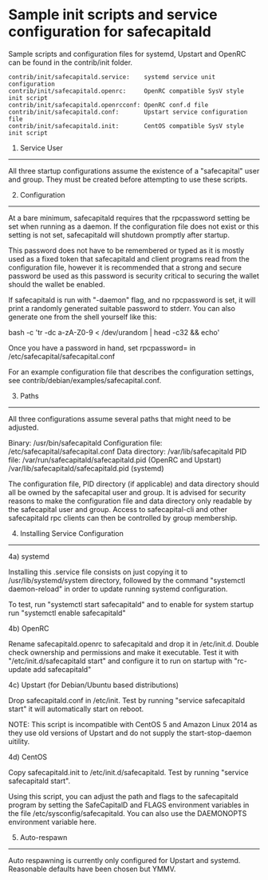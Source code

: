 Sample init scripts and service configuration for safecapitald
==========================================================

Sample scripts and configuration files for systemd, Upstart and OpenRC
can be found in the contrib/init folder.

    contrib/init/safecapitald.service:    systemd service unit configuration
    contrib/init/safecapitald.openrc:     OpenRC compatible SysV style init script
    contrib/init/safecapitald.openrcconf: OpenRC conf.d file
    contrib/init/safecapitald.conf:       Upstart service configuration file
    contrib/init/safecapitald.init:       CentOS compatible SysV style init script

1. Service User
---------------------------------

All three startup configurations assume the existence of a "safecapital" user
and group.  They must be created before attempting to use these scripts.

2. Configuration
---------------------------------

At a bare minimum, safecapitald requires that the rpcpassword setting be set
when running as a daemon.  If the configuration file does not exist or this
setting is not set, safecapitald will shutdown promptly after startup.

This password does not have to be remembered or typed as it is mostly used
as a fixed token that safecapitald and client programs read from the configuration
file, however it is recommended that a strong and secure password be used
as this password is security critical to securing the wallet should the
wallet be enabled.

If safecapitald is run with "-daemon" flag, and no rpcpassword is set, it will
print a randomly generated suitable password to stderr.  You can also
generate one from the shell yourself like this:

bash -c 'tr -dc a-zA-Z0-9 < /dev/urandom | head -c32 && echo'

Once you have a password in hand, set rpcpassword= in /etc/safecapital/safecapital.conf

For an example configuration file that describes the configuration settings,
see contrib/debian/examples/safecapital.conf.

3. Paths
---------------------------------

All three configurations assume several paths that might need to be adjusted.

Binary:              /usr/bin/safecapitald
Configuration file:  /etc/safecapital/safecapital.conf
Data directory:      /var/lib/safecapitald
PID file:            /var/run/safecapitald/safecapitald.pid (OpenRC and Upstart)
                     /var/lib/safecapitald/safecapitald.pid (systemd)

The configuration file, PID directory (if applicable) and data directory
should all be owned by the safecapital user and group.  It is advised for security
reasons to make the configuration file and data directory only readable by the
safecapital user and group.  Access to safecapital-cli and other safecapitald rpc clients
can then be controlled by group membership.

4. Installing Service Configuration
-----------------------------------

4a) systemd

Installing this .service file consists on just copying it to
/usr/lib/systemd/system directory, followed by the command
"systemctl daemon-reload" in order to update running systemd configuration.

To test, run "systemctl start safecapitald" and to enable for system startup run
"systemctl enable safecapitald"

4b) OpenRC

Rename safecapitald.openrc to safecapitald and drop it in /etc/init.d.  Double
check ownership and permissions and make it executable.  Test it with
"/etc/init.d/safecapitald start" and configure it to run on startup with
"rc-update add safecapitald"

4c) Upstart (for Debian/Ubuntu based distributions)

Drop safecapitald.conf in /etc/init.  Test by running "service safecapitald start"
it will automatically start on reboot.

NOTE: This script is incompatible with CentOS 5 and Amazon Linux 2014 as they
use old versions of Upstart and do not supply the start-stop-daemon uitility.

4d) CentOS

Copy safecapitald.init to /etc/init.d/safecapitald. Test by running "service safecapitald start".

Using this script, you can adjust the path and flags to the safecapitald program by
setting the SafeCapitalD and FLAGS environment variables in the file
/etc/sysconfig/safecapitald. You can also use the DAEMONOPTS environment variable here.

5. Auto-respawn
-----------------------------------

Auto respawning is currently only configured for Upstart and systemd.
Reasonable defaults have been chosen but YMMV.
